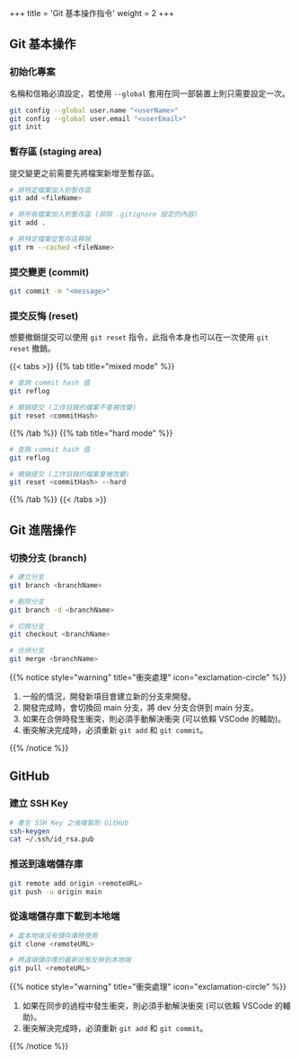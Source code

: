 +++
title = 'Git 基本操作指令'
weight = 2
+++

## Git 基本操作

### 初始化專案

名稱和信箱必須設定，若使用 `--global` 套用在同一部裝置上則只需要設定一次。

```sh
git config --global user.name "<userName>"
git config --global user.email "<userEmail>"
git init
```

### 暫存區 (staging area)

提交變更之前需要先將檔案新增至暫存區。

```sh
# 將特定檔案加入到暫存區
git add <fileName>

# 將所有檔案加入到暫存區 (排除 .gitignore 設定的內容)
git add .

# 將特定檔案從暫存區移除
git rm --cached <fileName>
```

### 提交變更 (commit)

```sh
git commit -m "<message>"
```

### 提交反悔 (reset)

想要撤銷提交可以使用 `git reset` 指令，此指令本身也可以在一次使用 `git reset` 撤銷。

{{< tabs >}}
{{% tab title="mixed mode" %}}

```sh
# 查詢 commit hash 值
git reflog

# 撤銷提交 (工作目錄的檔案不會被改變)
git reset <commitHash>
```

{{% /tab %}}
{{% tab title="hard mode" %}}

```sh
# 查詢 commit hash 值
git reflog

# 撤銷提交 (工作目錄的檔案會被改變)
git reset <commitHash> --hard
```

{{% /tab %}}
{{< /tabs >}}

## Git 進階操作

### 切換分支 (branch)

```sh
# 建立分支
git branch <branchName>

# 刪除分支
git branch -d <branchName>

# 切換分支
git checkout <branchName>

# 合併分支
git merge <branchName>
```

{{% notice style="warning" title="衝突處理" icon="exclamation-circle" %}}

1. 一般的情況，開發新項目會建立新的分支來開發。
2. 開發完成時，會切換回 main 分支，將 dev 分支合併到 main 分支。
3. 如果在合併時發生衝突，則必須手動解決衝突 (可以依賴 VSCode 的輔助)。
4. 衝突解決完成時，必須重新 `git add` 和 `git commit`。

{{% /notice %}}

## GitHub

### 建立 SSH Key

```sh
# 產生 SSH Key 之後複製到 GitHub
ssh-keygen
cat ~/.ssh/id_rsa.pub
```

### 推送到遠端儲存庫

```sh
git remote add origin <remoteURL>
git push -u origin main
```

### 從遠端儲存庫下載到本地端

```sh
# 當本地端沒有儲存庫時使用
git clone <remoteURL>

# 將遠端儲存庫的最新狀態反映到本地端
git pull <remoteURL>
```

{{% notice style="warning" title="衝突處理" icon="exclamation-circle" %}}

1. 如果在同步的過程中發生衝突，則必須手動解決衝突 (可以依賴 VSCode 的輔助)。
2. 衝突解決完成時，必須重新 `git add` 和 `git commit`。

{{% /notice %}}
